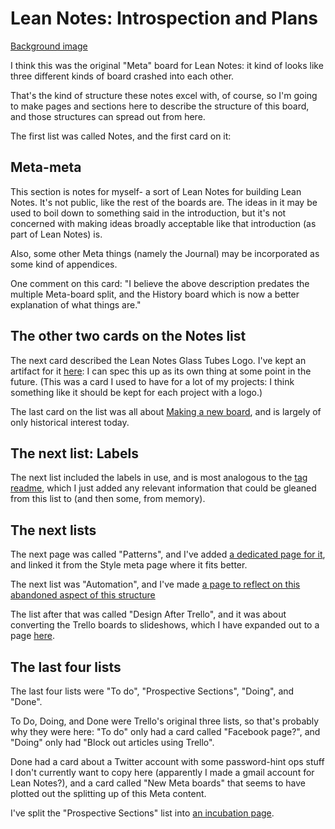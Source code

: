 # Lean Notes: Introspection and Plans

[Background image](https://trello-backgrounds.s3.amazonaws.com/51901b73c30c061842001c4b/855b264131e032d589922fcb1020b0b2/truth.jpg)

I think this was the original "Meta" board for Lean Notes: it kind of looks like three different kinds of board crashed into each other.

That's the kind of structure these notes excel with, of course, so I'm going to make pages and sections here to describe the structure of this board, and those structures can spread out from here.

The first list was called Notes, and the first card on it:

## Meta-meta

This section is notes for myself- a sort of Lean Notes for building Lean Notes. It's not public, like the rest of the boards are. The ideas in it may be used to boil down to something said in the introduction, but it's not concerned with making ideas broadly acceptable like that introduction (as part of Lean Notes) is.

Also, some other Meta things (namely the Journal) may be incorporated as some kind of appendices.

One comment on this card: "I believe the above description predates the multiple Meta-board split, and the History board which is now a better explanation of what things are."

## The other two cards on the Notes list

The next card described the Lean Notes Glass Tubes Logo. I've kept an artifact for it [here](mqrpp-rw50s-4tanp-y8tf4-8a2rk): I can spec this up as its own thing at some point in the future. (This was a card I used to have for a lot of my projects: I think something like it should be kept for each project with a logo.)

The last card on the list was all about [Making a new board](pn6f7-xrzwk-mm8ak-ccqqv-ezdjh), and is largely of only historical interest today.

## The next list: Labels

The next list included the labels in use, and is most analogous to the [tag readme](sv8kb-0me3a-rr98t-c9c83-5j3gv), which I just added any relevant information that could be gleaned from this list to (and then some, from memory).

## The next lists

The next page was called "Patterns", and I've added [a dedicated page for it](4rc6p-dg83n-pga6v-64kt1-22hv6), and linked it from the Style meta page where it fits better.

The next list was "Automation", and I've made [a page to reflect on this abandoned aspect of this structure](0d8cc-k29em-qw93j-mj01y-dkf5a)

The list after that was called "Design After Trello", and it was about converting the Trello boards to slideshows, which I have expanded out to a page [here](ekwfg-z7pay-gfavr-y92nr-t070r).

## The last four lists

The last four lists were "To do", "Prospective Sections", "Doing", and "Done".

To Do, Doing, and Done were Trello's original three lists, so that's probably why they were here: "To do" only had a card called "Facebook page?", and "Doing" only had "Block out articles using Trello".

Done had a card about a Twitter account with some password-hint ops stuff I don't currently want to copy here (apparently I made a gmail account for Lean Notes?), and a card called "New Meta boards" that seems to have plotted out the splitting up of this Meta content.

I've split the "Prospective Sections" list into [an incubation page](rzv46-c6wcs-g4arv-6ajfn-8zq43).
